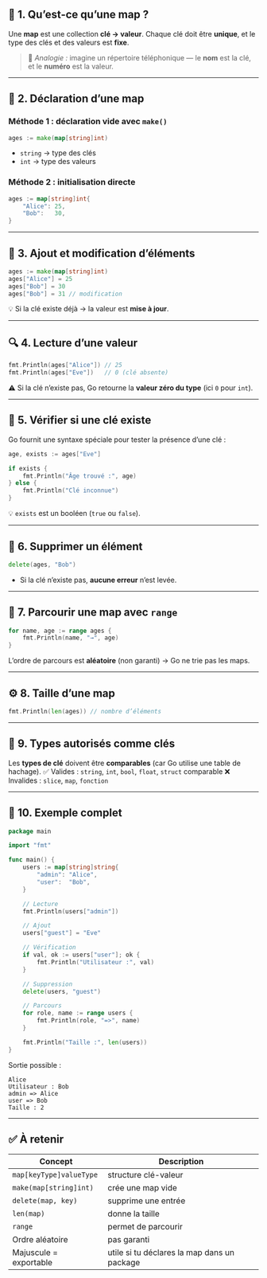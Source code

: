 ## 🧭 1. Qu’est-ce qu’une map ?

Une **map** est une collection **clé → valeur**.
Chaque clé doit être **unique**, et le type des clés et des valeurs est **fixe**.

> 💬 *Analogie :* imagine un répertoire téléphonique —
> le **nom** est la clé, et le **numéro** est la valeur.

---

## 🔹 2. Déclaration d’une map

### Méthode 1 : déclaration vide avec `make()`

```go
ages := make(map[string]int)
```

* `string` → type des clés
* `int` → type des valeurs

### Méthode 2 : initialisation directe

```go
ages := map[string]int{
    "Alice": 25,
    "Bob":   30,
}
```

---

## 🔸 3. Ajout et modification d’éléments

```go
ages := make(map[string]int)
ages["Alice"] = 25
ages["Bob"] = 30
ages["Bob"] = 31 // modification
```

💡 Si la clé existe déjà → la valeur est **mise à jour**.

---

## 🔍 4. Lecture d’une valeur

```go
fmt.Println(ages["Alice"]) // 25
fmt.Println(ages["Eve"])   // 0 (clé absente)
```

⚠️ Si la clé n’existe pas, Go retourne la **valeur zéro du type** (ici `0` pour `int`).

---

## 🧠 5. Vérifier si une clé existe

Go fournit une syntaxe spéciale pour tester la présence d’une clé :

```go
age, exists := ages["Eve"]

if exists {
    fmt.Println("Âge trouvé :", age)
} else {
    fmt.Println("Clé inconnue")
}
```

💡 `exists` est un booléen (`true` ou `false`).

---

## 🧮 6. Supprimer un élément

```go
delete(ages, "Bob")
```

* Si la clé n’existe pas, **aucune erreur** n’est levée.

---

## 🔁 7. Parcourir une map avec `range`

```go
for name, age := range ages {
    fmt.Println(name, "→", age)
}
```

L’ordre de parcours est **aléatoire** (non garanti) → Go ne trie pas les maps.

---

## ⚙️ 8. Taille d’une map

```go
fmt.Println(len(ages)) // nombre d’éléments
```

---

## 🧩 9. Types autorisés comme clés

Les **types de clé** doivent être **comparables** (car Go utilise une table de hachage).
✅ Valides : `string`, `int`, `bool`, `float`, `struct` comparable
❌ Invalides : `slice`, `map`, `fonction`

---

## 🧱 10. Exemple complet

```go
package main

import "fmt"

func main() {
    users := map[string]string{
        "admin": "Alice",
        "user":  "Bob",
    }

    // Lecture
    fmt.Println(users["admin"])

    // Ajout
    users["guest"] = "Eve"

    // Vérification
    if val, ok := users["user"]; ok {
        fmt.Println("Utilisateur :", val)
    }

    // Suppression
    delete(users, "guest")

    // Parcours
    for role, name := range users {
        fmt.Println(role, "=>", name)
    }

    fmt.Println("Taille :", len(users))
}
```

Sortie possible :

```
Alice
Utilisateur : Bob
admin => Alice
user => Bob
Taille : 2
```

---

## ✅ À retenir

| Concept                 | Description                                 |
| ----------------------- | ------------------------------------------- |
| `map[keyType]valueType` | structure clé-valeur                        |
| `make(map[string]int)`  | crée une map vide                           |
| `delete(map, key)`      | supprime une entrée                         |
| `len(map)`              | donne la taille                             |
| `range`                 | permet de parcourir                         |
| Ordre aléatoire         | pas garanti                                 |
| Majuscule = exportable  | utile si tu déclares la map dans un package |


